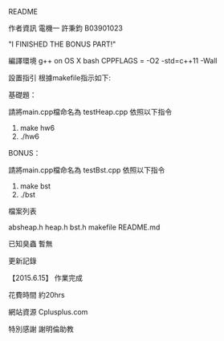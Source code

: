 README

作者資訊
電機一 許秉鈞
B03901023

"I FINISHED THE BONUS PART!"

編譯環境
g++ on OS X bash
CPPFLAGS = -O2 -std=c++11 -Wall

設置指引
根據makefile指示如下:


基礎題：

請將main.cpp檔命名為 testHeap.cpp
依照以下指令
1. make hw6 
2. ./hw6


BONUS：

請將main.cpp檔命名為 testBst.cpp
依照以下指令
1. make bst
2. ./bst

檔案列表

absheap.h
heap.h
bst.h
makefile
README.md

已知臭蟲
暫無

更新記錄

【2015.6.15】
作業完成

花費時間
約20hrs

網站資源
Cplusplus.com

特別感謝
謝明倫助教